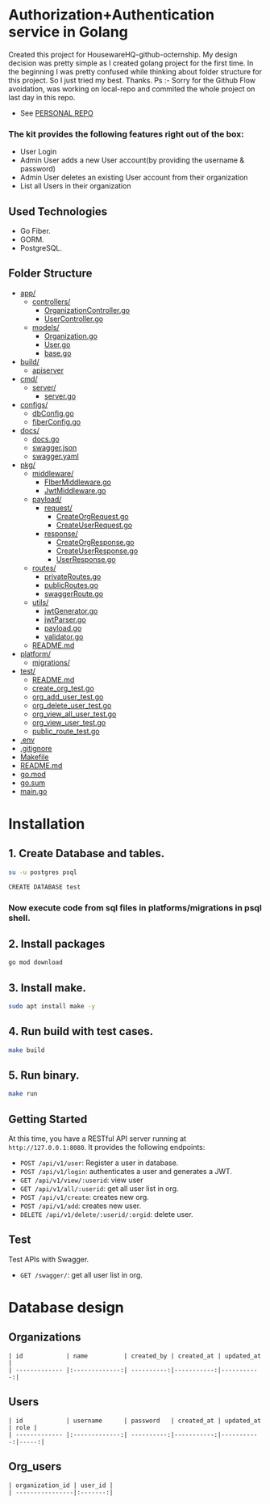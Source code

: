 
# Authorization+Authentication service in Golang

Created this project for HousewareHQ-github-octernship. My design decision was pretty simple as I created golang project for the first time. In the beginning I was pretty confused while thinking about folder structure for this project. So I just tried my best. Thanks. Ps :- Sorry for the Github Flow avoidation, was working on local-repo and commited the whole project on last day in this repo. 
+ See [PERSONAL REPO](https://github.com/aimbot1526/gopher-rest)

### The kit provides the following features right out of the box:

* User Login
* Admin User adds a new User account(by providing the username & password)
* Admin User deletes an existing User account from their organization
* List all Users in their organization

## Used Technologies
* Go Fiber.
* GORM.
* PostgreSQL.

## Folder Structure

* [app/](./backend/app)
  * [controllers/](./backend/app/controllers)
    * [OrganizationController.go](./backend/app/controllers/OrganizationController.go)
    * [UserController.go](./backend/app/controllers/UserController.go)
  * [models/](./backend/app/models)
    * [Organization.go](./backend/app/models/Organization.go)
    * [User.go](./backend/app/models/User.go)
    * [base.go](./backend/app/models/base.go)
* [build/](./backend/build)
  * [apiserver](./backend/build/apiserver)
* [cmd/](./backend/cmd)
  * [server/](./backend/cmd/server)
    * [server.go](./backend/cmd/server/server.go)
* [configs/](./backend/configs)
  * [dbConfig.go](./backend/configs/dbConfig.go)
  * [fiberConfig.go](./backend/configs/fiberConfig.go)
* [docs/](./backend/docs)
  * [docs.go](./backend/docs/docs.go)
  * [swagger.json](./backend/docs/swagger.json)
  * [swagger.yaml](./backend/docs/swagger.yaml)
* [pkg/](./backend/pkg)
  * [middleware/](./backend/pkg/middleware)
    * [FIberMiddleware.go](./backend/pkg/middleware/FIberMiddleware.go)
    * [JwtMiddleware.go](./backend/pkg/middleware/JwtMiddleware.go)
  * [payload/](./backend/pkg/payload)
    * [request/](./backend/pkg/payload/request)
      * [CreateOrgRequest.go](./backend/pkg/payload/request/CreateOrgRequest.go)
      * [CreateUserRequest.go](./backend/pkg/payload/request/CreateUserRequest.go)
    * [response/](./backend/pkg/payload/response)
      * [CreateOrgResponse.go](./backend/pkg/payload/response/CreateOrgResponse.go)
      * [CreateUserResponse.go](./backend/pkg/payload/response/CreateUserResponse.go)
      * [UserResponse.go](./backend/pkg/payload/response/UserResponse.go)
  * [routes/](./backend/pkg/routes)
    * [privateRoutes.go](./backend/pkg/routes/privateRoutes.go)
    * [publicRoutes.go](./backend/pkg/routes/publicRoutes.go)
    * [swaggerRoute.go](./backend/pkg/routes/swaggerRoute.go)
  * [utils/](./backend/pkg/utils)
    * [jwtGenerator.go](./backend/pkg/utils/jwtGenerator.go)
    * [jwtParser.go](./backend/pkg/utils/jwtParser.go)
    * [payload.go](./backend/pkg/utils/payload.go)
    * [validator.go](./backend/pkg/utils/validator.go)
  * [README.md](./backend/pkg/README.md)
* [platform/](./backend/platform)
  * [migrations/](./backend/platform/migrations)
* [test/](./backend/test)
  * [README.md](./backend/test/README.md)
  * [create_org_test.go](./backend/test/create_org_test.go)
  * [org_add_user_test.go](./backend/test/org_add_user_test.go)
  * [org_delete_user_test.go](./backend/test/org_delete_user_test.go)
  * [org_view_all_user_test.go](./backend/test/org_view_all_user_test.go)
  * [org_view_user_test.go](./backend/test/org_view_user_test.go)
  * [public_route_test.go](./backend/test/public_route_test.go)
* [.env](./backend/.env)
* [.gitignore](./backend/.gitignore)
* [Makefile](./backend/Makefile)
* [README.md](./backend/README.md)
* [go.mod](./backend/go.mod)
* [go.sum](./backend/go.sum)
* [main.go](./backend/main.go)


# Installation

## 1. Create Database and tables.
```bash
su -u postgres psql

CREATE DATABASE test
```
### Now execute code from sql files in platforms/migrations in psql shell.

## 2. Install packages

```bash
go mod download
```
## 3. Install make.

```bash
sudo apt install make -y
```
## 4. Run build with test cases.

```bash
make build
```

## 5. Run binary.

```bash
make run
```
## Getting Started

At this time, you have a RESTful API server running at `http://127.0.0.1:8080`. It provides the following endpoints:

* `POST /api/v1/user`: Register a user in database.
* `POST /api/v1/login`: authenticates a user and generates a JWT.
* `GET /api/v1/view/:userid`: view user 
* `GET /api/v1/all/:userid`: get all user list in org.
* `POST /api/v1/create`: creates new org.
* `POST /api/v1/add`: creates new user.
* `DELETE /api/v1/delete/:userid/:orgid`: delete user.

## Test
Test APIs with Swagger.
* `GET /swagger/`: get all user list in org.

# Database design
## Organizations
```
| id            | name          | created_by | created_at | updated_at |
| ------------- |:-------------:| ----------:|-----------:|-----------:|
```
## Users
```
| id            | username      | password   | created_at | updated_at | role |
| ------------- |:-------------:| ----------:|-----------:|-----------:|-----:|
```
## Org_users
```
| organization_id | user_id |
| ----------------|:-------:|
```
